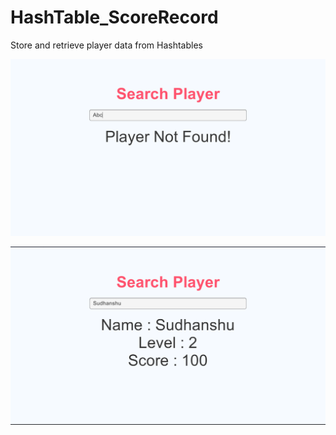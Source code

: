# HashTable_ScoreRecord

Store and retrieve player data from Hashtables

![Image1](https://github.com/iamnexxed/HashTable_ScoreRecord/blob/main/HashTable_NameSearch.png)

![Image2](https://github.com/iamnexxed/HashTable_ScoreRecord/blob/main/HashTable_NameSearch_Found.png)
